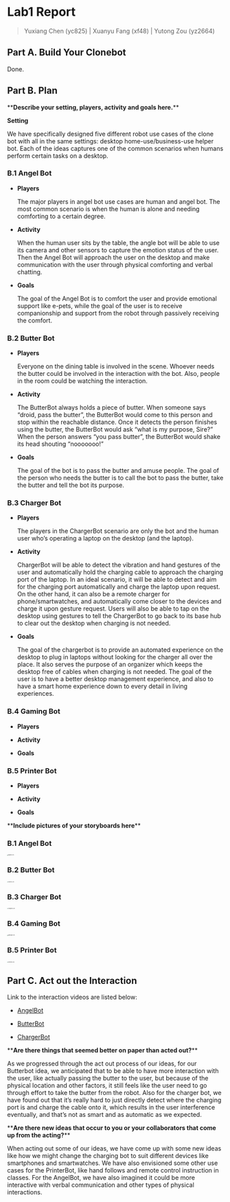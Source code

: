 # Lab1 Report

>   Yuxiang Chen (yc825) | Xuanyu Fang (xf48) | Yutong Zou (yz2664)



## Part A. Build Your Clonebot

Done.



## Part B. Plan

\*\***Describe your setting, players, activity and goals here.**\*\*

**Setting**

We have specifically designed five different robot use cases of the clone bot with all in the same settings: desktop home-use/business-use helper bot. Each of the ideas captures one of the common scenarios when humans perform certain tasks on a desktop. 

### B.1 Angel Bot

*   **Players**

    The major players in angel bot use cases are human and angel bot. The most common scenario is when the human is alone and needing comforting to a certain degree. 

*   **Activity**

    When the human user sits by the table, the angle bot will be able to use its camera and other sensors to capture the emotion status of the user. Then the Angel Bot will approach the user on the desktop and make communication with the user through physical comforting and verbal chatting. 

*   **Goals**

    The goal of the Angel Bot is to comfort the user and provide emotional support like e-pets, while the goal of the user is to receive companionship and support from the robot through passively receiving the comfort. 

### B.2 Butter Bot

*   **Players**

    Everyone on the dining table is involved in the scene. Whoever needs the butter could be involved in the interaction with the bot. Also, people in the room could be watching the interaction.

*   **Activity**

    The ButterBot always holds a piece of butter. When someone says “droid, pass the butter”, the ButterBot would come to this person and stop within the reachable distance. Once it detects the person finishes using the butter, the ButterBot would ask “what is my purpose, Sire?” When the person answers “you pass butter”, the ButterBot would shake its head shouting “nooooooo!”

*   **Goals**

    The goal of the bot is to pass the butter and amuse people. The goal of the person who needs the butter is to call the bot to pass the butter, take the butter and tell the bot its purpose.

### B.3 Charger Bot

*   **Players**

    The players in the ChargerBot scenario are only the bot and the human user who’s operating a laptop on the desktop (and the laptop).

*   **Activity**

    ChargerBot will be able to detect the vibration and hand gestures of the user and automatically hold the charging cable to approach the charging port of the laptop. In an ideal scenario, it will be able to detect and aim for the charging port automatically and charge the laptop upon request. On the other hand, it can also be a remote charger for phone/smartwatches, and automatically come closer to the devices and charge it upon gesture request. Users will also be able to tap on the desktop using gestures to tell the ChargerBot to go back to its base hub to clear out the desktop when charging is not needed. 

*   **Goals**

    The goal of the chargerbot is to provide an automated experience on the desktop to plug in laptops without looking for the charger all over the place. It also serves the purpose of an organizer which keeps the desktop free of cables when charging is not needed. The goal of the user is to have a better desktop management experience, and also to have a smart home experience down to every detail in living experiences. 

### B.4 Gaming Bot

*   **Players**

    

*   **Activity**

    

*   **Goals**




### B.5 Printer Bot

*   **Players**

    

*   **Activity**

    

*   **Goals**



\*\***Include pictures of your storyboards here**\*\*

### B.1 Angel Bot

<img src="https://s2.loli.net/2023/02/07/WurUE2IjZBSzHyf.jpg" alt="angelbot.JPG" style="zoom:15%;" />

### B.2 Butter Bot

<img src="https://s2.loli.net/2023/02/07/eOpwTxmdQP24Ej6.jpg" alt="butterbot.JPG" style="zoom:15%;" />

### B.3 Charger Bot

<img src="https://s2.loli.net/2023/02/07/M6CtOj2W3KaHvmb.jpg" alt="chargerbot.JPG" style="zoom:15%;" />

### B.4 Gaming Bot

<img src="https://s2.loli.net/2023/02/07/wYDe1Flt9ChjgPR.jpg" alt="gamingbot.JPG" style="zoom:15%;" />

### B.5 Printer Bot

<img src="https://s2.loli.net/2023/02/07/jkQr8YC46vuHPSc.jpg" alt="printerbot.JPG" style="zoom:15%;" />



## Part C. Act out the Interaction

Link to the interaction videos are listed below:

*   [AngelBot](https://drive.google.com/file/d/1FY6_9I-aUg-nGc15kKCdiZ49_40MxGPP/view?usp=sharing)

*   [ButterBot](https://drive.google.com/file/d/1FVLrkQnKbNo6o-FCz2TUrYxwon71P2kS/view?usp=sharing)

*   [ChargerBot](https://drive.google.com/file/d/1FTfcvH7BQL_zlZ__33YOo56Ef6-FVGg9/view?usp=sharing)

\*\***Are there things that seemed better on paper than acted out?**\*\*

As we progressed through the act out process of our ideas, for our Butterbot idea, we anticipated that to be able to have more interaction with the user, like actually passing the butter to the user, but because of the physical location and other factors, it still feels like the user need to go through effort to take the butter from the robot. Also for the charger bot, we have found out that it’s really hard to just directly detect where the charging port is and charge the cable onto it, which results in the user interference eventually, and that’s not as smart and as automatic as we expected. 

\*\***Are there new ideas that occur to you or your collaborators that come up from the acting?**\*\*

When acting out some of our ideas, we have come up with some new ideas like how we might change the charging bot to suit different devices like smartphones and smartwatches. We have also envisioned some other use cases for the PrinterBot, like hand follows and remote control instruction in classes. For the AngelBot, we have also imagined it could be more interactive with verbal communication and other types of physical interactions. 
